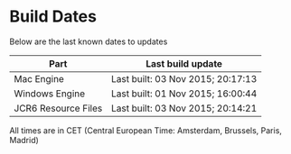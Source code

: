 # Build Dates

Below are the last known dates to updates

Part | Last build update
-----|-----
Mac Engine | Last built: 03 Nov 2015; 20:17:13
Windows Engine | Last built: 01 Nov 2015; 16:00:44
JCR6 Resource Files | Last built: 03 Nov 2015; 20:14:21
All times are in CET (Central European Time: Amsterdam, Brussels, Paris, Madrid)



